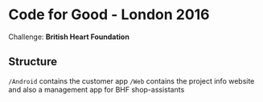 # Code for Good - London 2016
Challenge: **British Heart Foundation**

## Structure
`/Android` contains the customer app
`/Web` contains the project info website and also a management app for BHF shop-assistants

